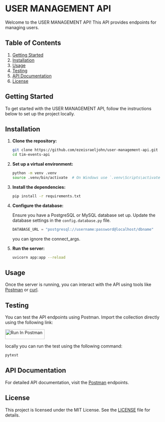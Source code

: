 # USER MANAGEMENT API

Welcome to the USER MANAGEMENT API! This API provides endpoints for managing users.

## Table of Contents

1. [Getting Started](#getting-started)
2. [Installation](#installation)
3. [Usage](#usage)
4. [Testing](#testing)
5. [API Documentation](#api-documentation)
6. [License](#license)

## Getting Started

To get started with the USER MANAGEMENT API, follow the instructions below to set up the project locally.

## Installation

1. **Clone the repository:**

    ```bash
    git clone https://github.com/ezeisraeljohn/user-management-api.git
    cd tim-events-api
    ```

2. **Set up a virtual environment:**

    ```bash
    python -m venv .venv
    source .venv/bin/activate  # On Windows use `.venv\Scripts\activate`
    ```

3. **Install the dependencies:**

    ```bash
    pip install -r requirements.txt
    ```

4. **Configure the database:**

    Ensure you have a PostgreSQL or MySQL database set up. Update the database settings in the `config.database.py` file.

    ```python
    DATABASE_URL = "postgresql://username:password@localhost/dbname"
    ```
    you can ignore the connect_args.




5. **Run the server:**

    ```bash
    uvicorn app:app --reload
    ```

## Usage

Once the server is running, you can interact with the API using tools like [Postman](https://www.postman.com/) or [curl](https://curl.se/).

## Testing

You can test the API endpoints using Postman. Import the collection directly using the following link:

[<img src="https://run.pstmn.io/button.svg" alt="Run In Postman" style="width: 128px; height: 32px;">](https://documenter.getpostman.com/view/34635068/2sA3sAiTwS)

locally you can run the test using the following command:

```bash
pytest
```

## API Documentation

For detailed API documentation, visit the [Postman](https://documenter.getpostman.com/view/34635068/2sA3sAiTwS) endpoints.

## License

This project is licensed under the MIT License. See the [LICENSE](LICENSE) file for details.
